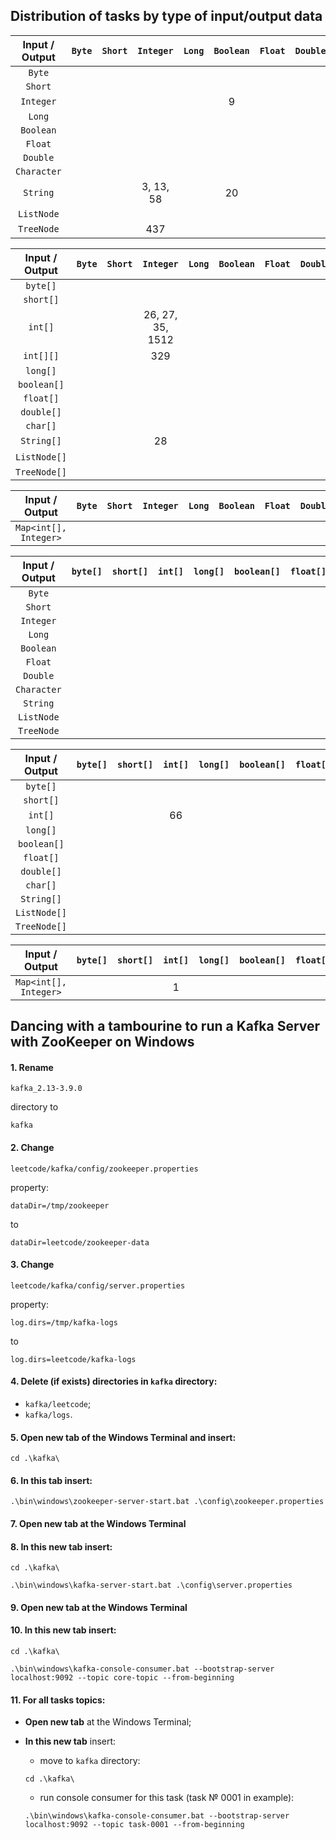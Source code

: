 ## Distribution of tasks by type of input/output data

| Input / Output | `Byte` | `Short` | `Integer` | `Long` | `Boolean` | `Float` | `Double` | `Character` | `String` | `ListNode` | `TreeNode` |
|:--------------:|:------:|:-------:|:---------:|:------:|:---------:|:-------:|:--------:|:-----------:|:--------:|:----------:|:----------:|
|     `Byte`     |        |         |           |        |           |         |          |             |          |            |            |
|    `Short`     |        |         |           |        |           |         |          |             |          |            |            |
|   `Integer`    |        |         |           |        |     9     |         |          |             |          |            |            |
|     `Long`     |        |         |           |        |           |         |          |             |          |            |            |
|   `Boolean`    |        |         |           |        |           |         |          |             |          |            |            |
|    `Float`     |        |         |           |        |           |         |          |             |          |            |            |
|    `Double`    |        |         |           |        |           |         |          |             |          |            |            |
|  `Character`   |        |         |           |        |           |         |          |             |          |            |            |
|    `String`    |        |         | 3, 13, 58 |        |    20     |         |          |             |          |            |            |
|   `ListNode`   |        |         |           |        |           |         |          |             |          |            |            |
|   `TreeNode`   |        |         |    437    |        |           |         |          |             |          |            |            |

| Input / Output | `Byte` | `Short` |    `Integer`     | `Long` | `Boolean` | `Float` | `Double` | `Character` | `String` | `ListNode` | `TreeNode` |
|:--------------:|:------:|:-------:|:----------------:|:------:|:---------:|:-------:|:--------:|:-----------:|:--------:|:----------:|:----------:|
|    `byte[]`    |        |         |                  |        |           |         |          |             |          |            |            |
|   `short[]`    |        |         |                  |        |           |         |          |             |          |            |            |
|    `int[]`     |        |         | 26, 27, 35, 1512 |        |           |         |          |             |          |            |            |
|   `int[][]`    |        |         |       329        |        |           |         |          |             |          |            |            |
|    `long[]`    |        |         |                  |        |           |         |          |             |          |            |            |
|  `boolean[]`   |        |         |                  |        |           |         |          |             |          |            |            |
|   `float[]`    |        |         |                  |        |           |         |          |             |          |            |            |
|   `double[]`   |        |         |                  |        |           |         |          |             |          |            |            |
|    `char[]`    |        |         |                  |        |           |         |          |             |          |            |            |
|   `String[]`   |        |         |        28        |        |           |         |          |             |    14    |            |            |
|  `ListNode[]`  |        |         |                  |        |           |         |          |             |          |   2, 21    |            |
|  `TreeNode[]`  |        |         |                  |        |           |         |          |             |          |            |            |

|    Input / Output     | `Byte` | `Short` | `Integer` | `Long` | `Boolean` | `Float` | `Double` | `Character` | `String` | `ListNode` | `TreeNode` |
|:---------------------:|:------:|:-------:|:---------:|:------:|:---------:|:-------:|:--------:|:-----------:|:--------:|:----------:|:----------:|
| `Map<int[], Integer>` |        |         |           |        |           |         |          |             |          |            |            |

| Input / Output | `byte[]` | `short[]` | `int[]` | `long[]` | `boolean[]` | `float[]` | `double[]` | `char[]` | `String[]` | `ListNode[]` | `TreeNode[]` |
|:--------------:|:--------:|:---------:|:-------:|:--------:|:-----------:|:---------:|:----------:|:--------:|:----------:|:------------:|:------------:|
|     `Byte`     |          |           |         |          |             |           |            |          |            |              |              |
|    `Short`     |          |           |         |          |             |           |            |          |            |              |              |
|   `Integer`    |          |           |         |          |             |           |            |          |            |              |              |
|     `Long`     |          |           |         |          |             |           |            |          |            |              |              |
|   `Boolean`    |          |           |         |          |             |           |            |          |            |              |              |
|    `Float`     |          |           |         |          |             |           |            |          |            |              |              |
|    `Double`    |          |           |         |          |             |           |            |          |            |              |              |
|  `Character`   |          |           |         |          |             |           |            |          |            |              |              |
|    `String`    |          |           |         |          |             |           |            |          |            |              |              |
|   `ListNode`   |          |           |         |          |             |           |            |          |            |              |              |
|   `TreeNode`   |          |           |         |          |             |           |            |          |            |              |              |

| Input / Output | `byte[]` | `short[]` | `int[]` | `long[]` | `boolean[]` | `float[]` | `double[]` | `char[]` | `String[]` | `ListNode[]` | `TreeNode[]` |
|:--------------:|:--------:|:---------:|:-------:|:--------:|:-----------:|:---------:|:----------:|:--------:|:----------:|:------------:|:------------:|
|    `byte[]`    |          |           |         |          |             |           |            |          |            |              |              |
|   `short[]`    |          |           |         |          |             |           |            |          |            |              |              |
|    `int[]`     |          |           |   66    |          |             |           |            |          |            |              |              |
|    `long[]`    |          |           |         |          |             |           |            |          |            |              |              |
|  `boolean[]`   |          |           |         |          |             |           |            |          |            |              |              |
|   `float[]`    |          |           |         |          |             |           |            |          |            |              |              |
|   `double[]`   |          |           |         |          |             |           |            |          |            |              |              |
|    `char[]`    |          |           |         |          |             |           |            |          |            |              |              |
|   `String[]`   |          |           |         |          |             |           |            |          |            |              |              |
|  `ListNode[]`  |          |           |         |          |             |           |            |          |            |              |              |
|  `TreeNode[]`  |          |           |         |          |             |           |            |          |            |              |              |

|    Input / Output     | `byte[]` | `short[]` | `int[]` | `long[]` | `boolean[]` | `float[]` | `double[]` | `char[]` | `String[]` | `ListNode[]` | `TreeNode[]` |
|:---------------------:|:--------:|:---------:|:-------:|:--------:|:-----------:|:---------:|:----------:|:--------:|:----------:|:------------:|:------------:|
| `Map<int[], Integer>` |          |           |    1    |          |             |           |            |          |            |              |              |

## Dancing with a tambourine to run a Kafka Server with ZooKeeper on Windows

#### 1. **Rename**

```text 
kafka_2.13-3.9.0
``` 

directory to

```text
kafka
```

#### 2. **Change**

```text
leetcode/kafka/config/zookeeper.properties
``` 

property:

```properties
dataDir=/tmp/zookeeper
```

to

```properties
dataDir=leetcode/zookeeper-data
```

#### 3. **Change**

```text
leetcode/kafka/config/server.properties 
```

property:

```properties
log.dirs=/tmp/kafka-logs
```

to

```properties
log.dirs=leetcode/kafka-logs
```

#### 4. **Delete (if exists)** directories in `kafka` directory:

- `kafka/leetcode`;
- `kafka/logs`.

#### 5. **Open new tab** of the Windows Terminal and insert:

```shell
cd .\kafka\
```

#### 6. **In this tab** insert:

```shell
.\bin\windows\zookeeper-server-start.bat .\config\zookeeper.properties
```

#### 7. **Open new tab** at the Windows Terminal

#### 8. **In this new tab** insert:

```shell
cd .\kafka\
```

```shell
.\bin\windows\kafka-server-start.bat .\config\server.properties
```

#### 9. **Open new tab** at the Windows Terminal

#### 10. **In this new tab** insert:

```shell
cd .\kafka\
```

```shell
.\bin\windows\kafka-console-consumer.bat --bootstrap-server localhost:9092 --topic core-topic --from-beginning
```

#### 11. **For all tasks topics**:

- **Open new tab** at the Windows Terminal;
- **In this new tab** insert:

    * move to `kafka` directory:
  ```shell
  cd .\kafka\
  ```
    * run console consumer for this task (task № 0001 in example):
  ```shell
  .\bin\windows\kafka-console-consumer.bat --bootstrap-server localhost:9092 --topic task-0001 --from-beginning
  ```